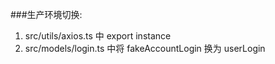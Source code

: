###生产环境切换:
1. src/utils/axios.ts 中 export instance
2. src/models/login.ts 中将 fakeAccountLogin 换为 userLogin
